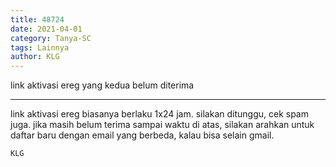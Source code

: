 ```yaml
---
title: 48724
date: 2021-04-01
category: Tanya-SC
tags: Lainnya
author: KLG
---
```


link aktivasi ereg yang kedua belum diterima

---

link aktivasi ereg biasanya berlaku 1x24 jam. silakan ditunggu, cek spam juga. jika masih belum terima sampai waktu di atas, silakan arahkan untuk daftar baru dengan email yang berbeda, kalau bisa selain gmail.

`KLG`
